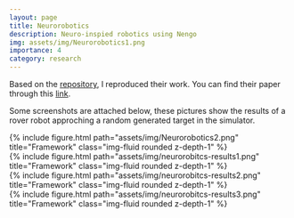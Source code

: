 ```yaml
---
layout: page
title: Neurorobotics
description: Neuro-inspied robotics using Nengo
img: assets/img/Neurorobotics1.png
importance: 4
category: research
---
```


Based on the [repository](https://github.com/abr/neurorobotics-2020), I reproduced their work. You can find their paper through this [link](https://www.frontiersin.org/journals/neurorobotics/articles/10.3389/fnbot.2020.568359/full).


Some screenshots are attached below, these pictures show the results of a rover robot approching a random generated target in the simulator.

<div class="row">
    <div class="col-sm mt-3 mt-md-0">
        {% include figure.html path="assets/img/Neurorobotics2.png" title="Framework" class="img-fluid rounded z-depth-1" %}
    </div>
</div>

<div class="row mt-3">
    <div class="col-sm mt-3 mt-md-0">
        {% include figure.html path="assets/img/neurorobitcs-results1.png" title="Framework" class="img-fluid rounded z-depth-1" %}
    </div>
    <div class="col-sm mt-3 mt-md-0">
        {% include figure.html path="assets/img/neurorobitcs-results2.png" title="Framework" class="img-fluid rounded z-depth-1" %}
    </div>
    <div class="col-sm mt-3 mt-md-0">
        {% include figure.html path="assets/img/neurorobitcs-results3.png" title="Framework" class="img-fluid rounded z-depth-1" %}
    </div>
</div>